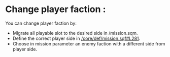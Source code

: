 # Change player faction :

You can change player faction by:
- Migrate all playable slot to the desired side in /mission.sqm.
- Define the correct player side in [/core/def/mission.sqf#L281](https://github.com/Vdauphin/HeartsAndMinds/blob/master/%3DBTC%3Dco%4030_Hearts_and_Minds.Altis/core/def/mission.sqf#L281).
- Choose in mission parameter an enemy faction with a different side from player side.
